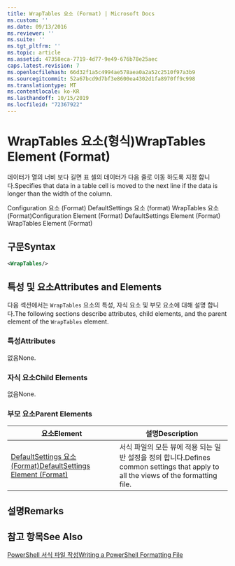 ```yaml
---
title: WrapTables 요소 (Format) | Microsoft Docs
ms.custom: ''
ms.date: 09/13/2016
ms.reviewer: ''
ms.suite: ''
ms.tgt_pltfrm: ''
ms.topic: article
ms.assetid: 47358eca-7719-4d77-9e49-676b78e25aec
caps.latest.revision: 7
ms.openlocfilehash: 66d32f1a5c4994ae578aea0a2a52c2510f97a3b9
ms.sourcegitcommit: 52a67bcd9d7bf3e8600ea4302d1fa8970ff9c998
ms.translationtype: MT
ms.contentlocale: ko-KR
ms.lasthandoff: 10/15/2019
ms.locfileid: "72367922"
---
```

# <a name="wraptables-element-format"></a><span data-ttu-id="dc5e1-102">WrapTables 요소(형식)</span><span class="sxs-lookup"><span data-stu-id="dc5e1-102">WrapTables Element (Format)</span></span>

<span data-ttu-id="dc5e1-103">데이터가 열의 너비 보다 길면 표 셀의 데이터가 다음 줄로 이동 하도록 지정 합니다.</span><span class="sxs-lookup"><span data-stu-id="dc5e1-103">Specifies that data in a table cell is moved to the next line if the data is longer than the width of the column.</span></span>

<span data-ttu-id="dc5e1-104">Configuration 요소 (Format) DefaultSettings 요소 (format) WrapTables 요소 (Format)</span><span class="sxs-lookup"><span data-stu-id="dc5e1-104">Configuration Element (Format) DefaultSettings Element (Format) WrapTables Element (Format)</span></span>

## <a name="syntax"></a><span data-ttu-id="dc5e1-105">구문</span><span class="sxs-lookup"><span data-stu-id="dc5e1-105">Syntax</span></span>

```xml
<WrapTables/>
```

## <a name="attributes-and-elements"></a><span data-ttu-id="dc5e1-106">특성 및 요소</span><span class="sxs-lookup"><span data-stu-id="dc5e1-106">Attributes and Elements</span></span>

<span data-ttu-id="dc5e1-107">다음 섹션에서는 `WrapTables` 요소의 특성, 자식 요소 및 부모 요소에 대해 설명 합니다.</span><span class="sxs-lookup"><span data-stu-id="dc5e1-107">The following sections describe attributes, child elements, and the parent element of the `WrapTables` element.</span></span>

### <a name="attributes"></a><span data-ttu-id="dc5e1-108">특성</span><span class="sxs-lookup"><span data-stu-id="dc5e1-108">Attributes</span></span>

<span data-ttu-id="dc5e1-109">없음</span><span class="sxs-lookup"><span data-stu-id="dc5e1-109">None.</span></span>

### <a name="child-elements"></a><span data-ttu-id="dc5e1-110">자식 요소</span><span class="sxs-lookup"><span data-stu-id="dc5e1-110">Child Elements</span></span>

<span data-ttu-id="dc5e1-111">없음</span><span class="sxs-lookup"><span data-stu-id="dc5e1-111">None.</span></span>

### <a name="parent-elements"></a><span data-ttu-id="dc5e1-112">부모 요소</span><span class="sxs-lookup"><span data-stu-id="dc5e1-112">Parent Elements</span></span>

|<span data-ttu-id="dc5e1-113">요소</span><span class="sxs-lookup"><span data-stu-id="dc5e1-113">Element</span></span>|<span data-ttu-id="dc5e1-114">설명</span><span class="sxs-lookup"><span data-stu-id="dc5e1-114">Description</span></span>|
|-------------|-----------------|
|[<span data-ttu-id="dc5e1-115">DefaultSettings 요소 (Format)</span><span class="sxs-lookup"><span data-stu-id="dc5e1-115">DefaultSettings Element (Format)</span></span>](./defaultsettings-element-format.md)|<span data-ttu-id="dc5e1-116">서식 파일의 모든 뷰에 적용 되는 일반 설정을 정의 합니다.</span><span class="sxs-lookup"><span data-stu-id="dc5e1-116">Defines common settings that apply to all the views of the formatting file.</span></span>|

## <a name="remarks"></a><span data-ttu-id="dc5e1-117">설명</span><span class="sxs-lookup"><span data-stu-id="dc5e1-117">Remarks</span></span>

## <a name="see-also"></a><span data-ttu-id="dc5e1-118">참고 항목</span><span class="sxs-lookup"><span data-stu-id="dc5e1-118">See Also</span></span>

[<span data-ttu-id="dc5e1-119">PowerShell 서식 파일 작성</span><span class="sxs-lookup"><span data-stu-id="dc5e1-119">Writing a PowerShell Formatting File</span></span>](./writing-a-powershell-formatting-file.md)
